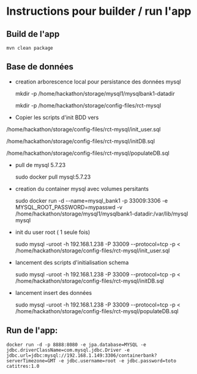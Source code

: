 
# Instructions pour builder / run l'app

## Build de l'app
    mvn clean package
    

## Base de données

- creation arborescence local pour persistance des données mysql

    mkdir -p /home/hackathon/storage/mysql1/mysqlbank1-datadir

    mkdir -p /home/hackathon/storage/config-files/rct-mysql


- Copier les scripts d'init BDD vers 

/home/hackathon/storage/config-files/rct-mysql/init_user.sql

/home/hackathon/storage/config-files/rct-mysql/initDB.sql

/home/hackathon/storage/config-files/rct-mysql/populateDB.sql


- pull de mysql 5.7.23

    sudo docker pull mysql:5.7.23


- creation du container mysql avec volumes persitants

    sudo docker run -d --name=mysql_bank1 -p 33009:3306 -e MYSQL_ROOT_PASSWORD=mypasswd -v /home/hackathon/storage/mysql1/mysqlbank1-datadir:/var/lib/mysql mysql


- init du user root ( 1 seule fois) 

    sudo mysql -uroot -h 192.168.1.238 -P 33009 --protocol=tcp -p  < /home/hackathon/storage/config-files/rct-mysql/init_user.sql


- lancement des scripts d'initialisation schema

   sudo mysql -uroot -h 192.168.1.238 -P 33009 --protocol=tcp -p < /home/hackathon/storage/config-files/rct-mysql/initDB.sql


- lancement insert des données

    sudo mysql -uroot -h 192.168.1.238 -P 33009 --protocol=tcp -p < /home/hackathon/storage/config-files/rct-mysql/populateDB.sql


## Run de l'app:
    docker run -d -p 8888:8080 -e jpa.database=MYSQL -e jdbc.driverClassName=com.mysql.jdbc.Driver -e jdbc.url=jdbc:mysql://192.168.1.149:3306/containerbank?serverTimezone=GMT -e jdbc.username=root -e jdbc.password=toto catitres:1.0
